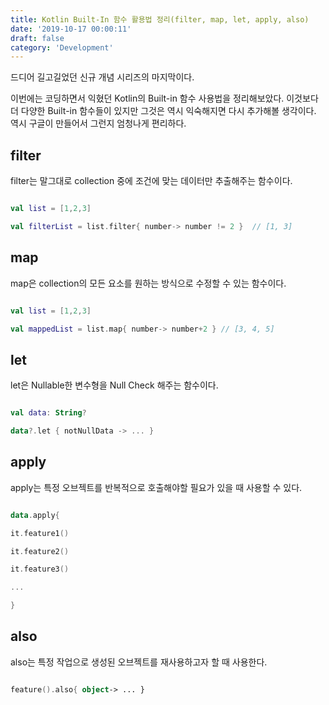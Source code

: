 ```yaml
---
title: Kotlin Built-In 함수 활용법 정리(filter, map, let, apply, also)
date: '2019-10-17 00:00:11'
draft: false
category: 'Development'
---
```


드디어 길고길었던 신규 개념 시리즈의 마지막이다.

이번에는 코딩하면서 익혔던 Kotlin의 Built-in 함수 사용법을 정리해보았다. 이것보다 더 다양한 Built-in 함수들이 있지만 그것은 역시 익숙해지면 다시 추가해볼 생각이다. 역시 구글이 만들어서 그런지 엄청나게 편리하다.

## filter

filter는 말그대로 collection 중에 조건에 맞는 데이터만 추출해주는 함수이다.

```kotlin

val list = [1,2,3]

val filterList = list.filter{ number-> number != 2 }  // [1, 3]

```

## map

map은 collection의 모든 요소를 원하는 방식으로 수정할 수 있는 함수이다.

```kotlin

val list = [1,2,3]

val mappedList = list.map{ number-> number+2 } // [3, 4, 5]

```

## let

let은 Nullable한 변수형을 Null Check 해주는 함수이다.

```kotlin

val data: String?

data?.let { notNullData -> ... }

```

## apply

apply는 특정 오브젝트를 반복적으로 호출해야할 필요가 있을 때 사용할 수 있다.

```kotlin

data.apply{

it.feature1()

it.feature2()

it.feature3()

...

}

```

## also

also는 특정 작업으로 생성된 오브젝트를 재사용하고자 할 때 사용한다.

```kotlin

feature().also{ object-> ... }

```
